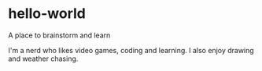 # hello-world
A place to brainstorm and learn

I'm a nerd who likes video games, coding and learning. 
I also enjoy drawing and weather chasing.
